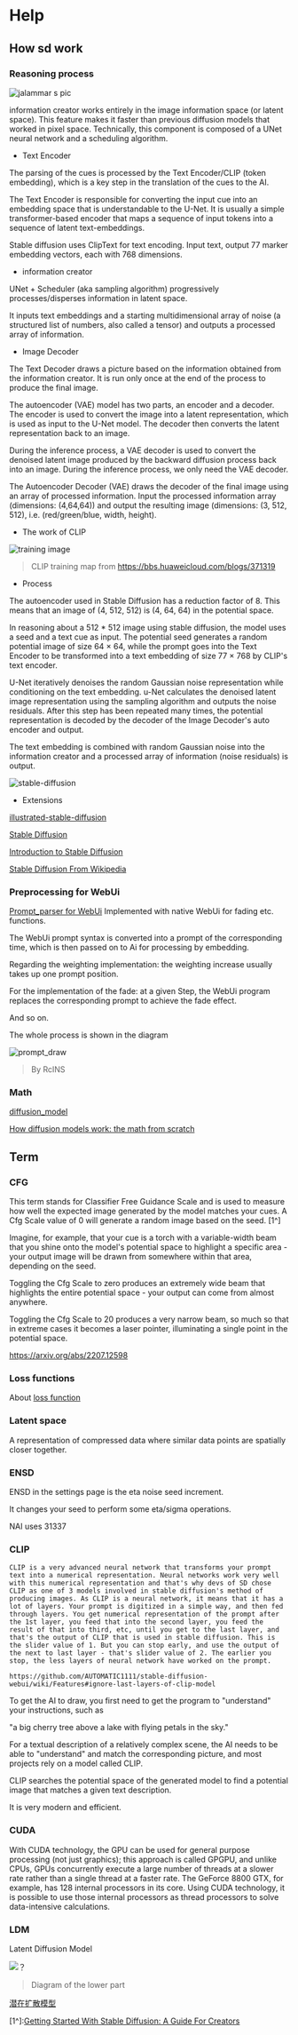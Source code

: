 # Help


## How sd work

### Reasoning process

![jalammar s pic](https://jalammar.github.io/images/stable-diffusion/stable-diffusion-components-and-tensors.png)

information creator works entirely in the image information space (or latent space). This feature makes it faster than previous diffusion models that worked in pixel space. Technically, this component is composed of a UNet neural network and a scheduling algorithm.

- Text Encoder

The parsing of the cues is processed by the Text Encoder/CLIP (token embedding), which is a key step in the translation of the cues to the AI.

The Text Encoder is responsible for converting the input cue into an embedding space that is understandable to the U-Net. It is usually a simple transformer-based encoder that maps a sequence of input tokens into a sequence of latent text-embeddings.

Stable diffusion uses ClipText for text encoding. Input text, output 77 marker embedding vectors, each with 768 dimensions.

- information creator

UNet + Scheduler (aka sampling algorithm) progressively processes/disperses information in latent space.

It inputs text embeddings and a starting multidimensional array of noise (a structured list of numbers, also called a tensor) and outputs a processed array of information.

- Image Decoder

The Text Decoder draws a picture based on the information obtained from the information creator. It is run only once at the end of the process to produce the final image.

The autoencoder (VAE) model has two parts, an encoder and a decoder. The encoder is used to convert the image into a latent representation, which is used as input to the U-Net model. The decoder then converts the latent representation back to an image.

During the inference process, a VAE decoder is used to convert the denoised latent image produced by the backward diffusion process back into an image. During the inference process, we only need the VAE decoder.

The Autoencoder Decoder (VAE) draws the decoder of the final image using an array of processed information. Input the processed information array (dimensions: (4,64,64)) and output the resulting image (dimensions: (3, 512, 512), i.e. (red/green/blue, width, height).

- The work of CLIP

![training image](https://pic3.zhimg.com/80/v2-340920caff256e06c29cff7097e23e62_1440w.jpg)
>CLIP training map from https://bbs.huaweicloud.com/blogs/371319

- Process

The autoencoder used in Stable Diffusion has a reduction factor of 8. This means that an image of (4, 512, 512) is (4, 64, 64) in the potential space.

In reasoning about a 512 * 512 image using stable diffusion, the model uses a seed and a text cue as input. The potential seed generates a random potential image of size 64 × 64, while the prompt goes into the Text Encoder to be transformed into a text embedding of size 77 × 768 by CLIP's text encoder.

U-Net iteratively denoises the random Gaussian noise representation while conditioning on the text embedding. u-Net calculates the denoised latent image representation using the sampling algorithm and outputs the noise residuals. After this step has been repeated many times, the potential representation is decoded by the decoder of the Image Decoder's auto encoder and output.

The text embedding is combined with random Gaussian noise into the information creator and a processed array of information (noise residuals) is output.


![stable-diffusion](https://raw.githubusercontent.com/patrickvonplaten/scientific_images/master/stable_diffusion.png)


- Extensions

[illustrated-stable-diffusion](https://jalammar.github.io/illustrated-stable-diffusion/)

[Stable Diffusion](https://huggingface.co/blog/stable_diffusion)

[Introduction to Stable Diffusion](https://pub.towardsai.net/getting-started-with-stable-diffusion-f343639e4931)

[Stable Diffusion From Wikipedia](https://en.wikipedia.org/wiki/Stable_Diffusion)

### Preprocessing for WebUi

[Prompt_parser for WebUi](https://github.com/AUTOMATIC1111/stable-diffusion-webui/blob/master/modules/prompt_parser.py) Implemented with native WebUi for fading etc. functions.

The WebUi prompt syntax is converted into a prompt of the corresponding time, which is then passed on to Ai for processing by embedding.

Regarding the weighting implementation: the weighting increase usually takes up one prompt position.

For the implementation of the fade: at a given Step, the WebUi program replaces the corresponding prompt to achieve the fade effect.

And so on.

The whole process is shown in the diagram 

![prompt_draw](https://user-images.githubusercontent.com/75739606/198675128-c2c849d0-d024-468b-80c4-374f13e933e3.png)
>By RcINS

### Math

[diffusion_model](https://www.cs.unc.edu/~ronisen/teaching/fall_2022/pdf_lectures/lecture8_diffusion_model.pdf)

[How diffusion models work: the math from scratch](https://theaisummer.com/diffusion-models/#classifier-free-guidance)



## Term

### CFG 

This term stands for Classifier Free Guidance Scale and is used to measure how well the expected image generated by the model matches your cues. A Cfg Scale value of 0 will generate a random image based on the seed. [1^]

Imagine, for example, that your cue is a torch with a variable-width beam that you shine onto the model's potential space to highlight a specific area - your output image will be drawn from somewhere within that area, depending on the seed.

Toggling the Cfg Scale to zero produces an extremely wide beam that highlights the entire potential space - your output can come from almost anywhere.

Toggling the Cfg Scale to 20 produces a very narrow beam, so much so that in extreme cases it becomes a laser pointer, illuminating a single point in the potential space. 

https://arxiv.org/abs/2207.12598

### Loss functions

About [loss function](https://www.datarobot.com/blog/introduction-to-loss-functions/)

### Latent space

A representation of compressed data where similar data points are spatially closer together.

### ENSD

ENSD in the settings page is the eta noise seed increment.

It changes your seed to perform some eta/sigma operations.

NAI uses 31337


### CLIP

```
CLIP is a very advanced neural network that transforms your prompt text into a numerical representation. Neural networks work very well with this numerical representation and that's why devs of SD chose CLIP as one of 3 models involved in stable diffusion's method of producing images. As CLIP is a neural network, it means that it has a lot of layers. Your prompt is digitized in a simple way, and then fed through layers. You get numerical representation of the prompt after the 1st layer, you feed that into the second layer, you feed the result of that into third, etc, until you get to the last layer, and that's the output of CLIP that is used in stable diffusion. This is the slider value of 1. But you can stop early, and use the output of the next to last layer - that's slider value of 2. The earlier you stop, the less layers of neural network have worked on the prompt.

https://github.com/AUTOMATIC1111/stable-diffusion-webui/wiki/Features#ignore-last-layers-of-clip-model
```

To get the AI to draw, you first need to get the program to "understand" your instructions, such as

"a big cherry tree above a lake with flying petals in the sky."

For a textual description of a relatively complex scene, the AI needs to be able to "understand" and match the corresponding picture, and most projects rely on a model called CLIP.

CLIP searches the potential space of the generated model to find a potential image that matches a given text description.

It is very modern and efficient.


### CUDA


With CUDA technology, the GPU can be used for general purpose processing (not just graphics); this approach is called GPGPU, and unlike CPUs, GPUs concurrently execute a large number of threads at a slower rate rather than a single thread at a faster rate. The GeForce 8800 GTX, for example, has 128 internal processors in its core. Using CUDA technology, it is possible to use those internal processors as thread processors to solve data-intensive calculations.


### LDM

Latent Diffusion Model

![？](https://user-images.githubusercontent.com/75739606/198675128-c2c849d0-d024-468b-80c4-374f13e933e3.png)
>Diagram of the lower part

[潜在扩散模型](https://zhuanlan.zhihu.com/p/573984443)

[1^]:[Getting Started With Stable Diffusion: A Guide For Creators](https://www.jonstokes.com/p/getting-started-with-stable-diffusion)